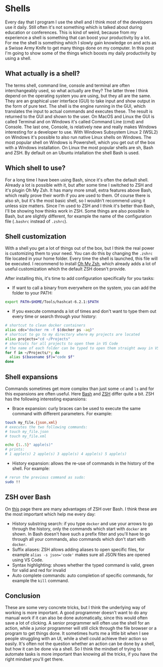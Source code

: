 # Shells

Every day that I program I use the shell and I think most of the developers use it daily. Still often it's not something which is talked about during education or conferences. This is kind of weird, because from my experience a shell is something that can boost your productivity by a lot. For me the shell is something which I slowly gain knowledge on and acts as a Swisse Army Knife to get many things done on my computer. In this post I'm going to show some of the things which boosts my daily productivity by using a shell.

## What actually is a shell?

The terms shell, command line, console and terminal are often interchangeably used, so what actually are they? The latter three I think depend on the operating system you are using, but they all are the same. They are an graphical user interface (GUI) to take input and show output in the form of pure text. The shell is the engine running in the GUI, which translates the input to actual commands and executes these. The result is returned to the GUI and shown to the user. On MacOS and Linux the GUI is called Terminal and on Windows it's called Command Line (cmd) and Console. The last one, Console, is relatively new and really makes Windows interesting for a developer to use. With Windows Subsystem Linux 2 (WSL2) on Windows it's possible to also run native Linux shells on Windows. The most popular shell on Windows is Powershell, which you get out of the box with a Windows installation. On Linux the most popular shells are sh, Bash and ZSH. By default on an Ubuntu intallation the shell Bash is used.

## Which shell to use?

For a long time I have been using Bash, since it's often the default shell. Already a lot is possible with it, but after some time I switched to ZSH and it's plugin Oh My Zsh. It has many more small, extra features above Bash, which really prove their worth if you are used to them. Of course there is also sh, but it's the most basic shell, so I wouldn't recommend using it unless size matters. Since I'm used to ZSH and I think it's better than Bash, I'll be showing how thinks work in ZSH. Some things are also possible in Bash, but are slightly different, for example the name of the configuration file (`.bashrc` instead of `.zshrc`).

## Shell customization

With a shell you get a lot of things out of the box, but I think the real power is customizing them to your need. You can do this by changing the `.zshrc` file located in your home folder. Every time the shell is launched, this file will be executed. I recommend to install [Oh My Zsh](https://github.com/ohmyzsh/ohmyzsh), which already adds a lot of useful customization which the default ZSH doesn't provide.

After installing this, it's time to add configuration specifically for you tasks:

* If want to call a binary from everywhere on the system, you can add the folder to your PATH:
```zsh
export PATH=$HOME/Tools/hashcat-6.2.1:$PATH
```
* If you execute commands a lot of times and don't want to type them out every time or search through your history:
```zsh
# shortcut to clean docker containers
alias cdc="docker rm -f $(docker ps -aq)"
# shortcut to go to my directory where my projects are located
alias projects="cd ~/Projects"
# shortcuts for all projects to open them in VS Code
# the name of each folder can be typed to open them straight away in VS Code
for f in ~/Projects/*; do
  alias $(basename $f)="code $f"
done
```

## Shell expansions

Commands sometimes get more complex than just some `cd` and `ls` and for this expansions are often useful. Here [Bash](https://www.gnu.org/software/bash/manual/html_node/Shell-Expansions.html) and [ZSH](http://zsh.sourceforge.net/Doc/Release/Expansion.html) differ quite a bit. ZSH has the following interesting expansions:

* Brace expansion: curly braces can be used to execute the same command with different parameters. For example:
```zsh
touch my_file.{json,xml}
# executes the two following commands:
# touch my_file.json
# touch my_file.xml

echo {1..5}" apple(s)"
# prints:
# 1 apple(s) 2 apple(s) 3 apple(s) 4 apple(s) 5 apple(s)
```
* History expansion: allows the re-use of commands in the history of the shell. For example:
```zsh
# rerun the previous command as sudo:
sudo !!
```

## ZSH over Bash

On [this](https://www.slideshare.net/jaguardesignstudio/why-zsh-is-cooler-than-your-shell-16194692) page there are many advantages of ZSH over Bash. I think these are the most important which help me every day:

* History substring search: if you type `docker` and use your arrows to go through the history, only the commands which start with `docker` are shown. In Bash doesn't have such a prefix filter and you'll have to go through all your commands, also commands which don't start with `docker`.
* Suffix aliases: ZSH allows adding aliases to open specific files, for example `alias -s json='code'` makes sure all JSON files are opened using VS Code.
* Syntax highlighting: shows whether the typed command is valid, green for valid and red for invalid
* Auto complete commands: auto completion of specific commands, for example the `kill` command.

## Conclusion

These are some very concrete tricks, but I think the underlying way of working is more important. A good programmer doesn't want to do any manual work if it can also be done automatically, since this would often save a lot of clicking. A senior programmer will often use the shell for an action, while a junior programmer will still click through the file browser or a program to get things done. It sometimes hurts me a little bit when I see people struggling with an UI, while a shell could achieve their action so easily. It's often not the question whether an action can be done by a shell, but how it can be done via a shell. So I think the mindset of trying to automate tasks is more important than knowing all the tricks, if you have the right mindset you'll get there.